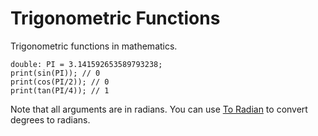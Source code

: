 # Trigonometric Functions

Trigonometric functions in mathematics.

````
double: PI = 3.141592653589793238;
print(sin(PI)); // 0
print(cos(PI/2)); // 0
print(tan(PI/4)); // 1
````

Note that all arguments are in radians. You can use [To Radian](/lib/math/toRad) to convert degrees to radians.
